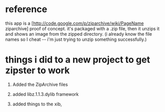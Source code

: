 # reference
this app is a [http://code.google.com/p/ziparchive/wiki/PageName ziparchive] proof of concept.  it's packaged with a .zip file, then it unzips it and shows an image from the zipped directory. (i already know the file names so I cheat -- i'm just trying to unzip something successfully.)

# things i did to a new project to get zipster to work

1. Added the ZipArchive files

2. added libz.1.1.3.dylib framework

3. added things to the xib, 